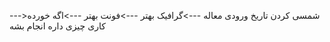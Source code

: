 --->شمسی کردن تاریخ ورودی معاله
--->گرافیک بهتر
--->فونت بهتر
--->اگه خورده کاری چیزی داره انجام بشه
